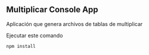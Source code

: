 

## Multiplicar Console App

Aplicación que genera archivos de tablas de multiplicar 

Ejecutar este comando 

```
npm install
```